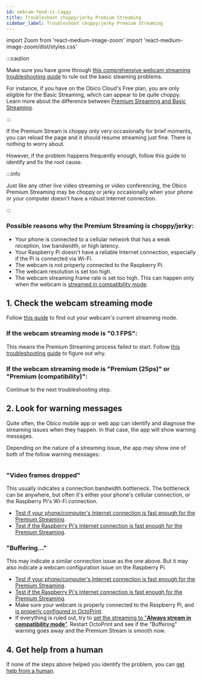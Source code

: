 ```yaml
---
id: webcam-feed-is-laggy
title: Troubleshoot choppy/jerky Premium Streaming
sidebar_label: Troubleshoot choppy/jerky Premium Streaming
---
```

import Zoom from 'react-medium-image-zoom'
import 'react-medium-image-zoom/dist/styles.css'

:::caution

Make sure you have gone through [this comprehensive webcam streaming troubleshooting guide](/docs/user-guides/webcam-feed-is-not-showing) to rule out the basic steaming problems.

For instance, if you have on the Obico Cloud's Free plan, you are only eligible for the Basic Streaming, which can appear to be quite choppy. Learn more about the difference between [Premium Streaming and Basic Streaming](/docs/user-guides/webcam-streaming-for-human-eyes).

:::

If the Premium Stream is choppy only very occasionally for brief moments, you can reload the page and it should resume streaming just fine. There is nothing to worry about.

However, if the problem happens frequently enough, follow this guide to identify and fix the root cause.

:::info

Just like any other live video streaming or video conferencing, the Obico Premium Streaming may be choppy or jerky occasionally when your phone or your computer doesn't have a robust Internet connection.

:::

### Possible reasons why the Premium Streaming is choppy/jerky:

* Your phone is connected to a cellular network that has a weak reception, low bandwidth, or high latency.
* Your Raspberry Pi doesn't have a reliable Internet connection, especially if the Pi is connected via Wi-Fi.
* The webcam is not properly connected to the Raspberry Pi.
* The webcam resolution is set too high.
* The webcam streaming frame rate is set too high. This can happen only when the webcam is [streamed in compatibility mode](/docs/user-guides/streaming-compatibility-mode).


## 1. Check the webcam streaming mode

Follow [this guide](/docs/user-guides/check-webcam-streaming-mode) to find out your webcam's current streaming mode.

### If the webcam streaming mode is "0.1 FPS":

This means the Premium Streaming process failed to start. Follow [this troubleshooting guide](/docs/user-guides/webcam-stream-stuck-at-1-10-fps/) to figure out why.

### If the webcam streaming mode is "Premium (25ps)" or "Premium (compatibility)":

Continue to the next troubleshooting step.

## 2. Look for warning messages

Quite often, the Obico mobile app or web app can identify and diagnose the streaming issues when they happen. In that case, the app will show warning messages.

Depending on the nature of a streaming issue, the app may show one of both of the follow warning messages:

<Zoom overlayBgColorEnd="var(--ifm-background-surface-color)">
<img src="/img/user-guides/helpdocs/streaming-warnings.jpg" style={{maxWidth: "308px"}} alt=""></img>
</Zoom>

### "Video frames dropped"

This usually indicates a connection bandwidth bottleneck. The bottleneck can be anywhere, but often it's either your phone's cellular connection, or the Raspberry Pi's Wi-Fi connection.

- [Test if your phone/computer's Internet connection is fast enough for the Premium Streaming](/docs/user-guides/premium-streaming-computer-phone-connection-speed).
- [Test if the Raspberry Pi's Internet connection is fast enough for the Premium Streaming](/docs/user-guides/premium-streaming-raspberry-pi-connection-speed).

### "Buffering..."

This may indicate a similar connection issue as the one above. But it may also indicate a webcam configuration issue on the Raspberry Pi.

- [Test if your phone/computer's Internet connection is fast enough for the Premium Streaming](/docs/user-guides/premium-streaming-computer-phone-connection-speed).
- [Test if the Raspberry Pi's Internet connection is fast enough for the Premium Streaming](/docs/user-guides/premium-streaming-raspberry-pi-connection-speed).
- Make sure your webcam is properly connected to the Raspberry Pi, and [is properly configured in OctoPrint](/docs/user-guides/octoprint-webcam-not-streaming/#3-check-if-the-webcam-is-configured-correctly-in-octoprint).
- If everything is ruled out, try to [set the streaming to "**Always stream in compatibility mode**"](/docs/user-guides/streaming-compatibility-mode/#how-to-change-the-compatibility-mode-setting). Restart OctoPrint and see if the "Buffering" warning goes away and the Premium Stream is smooth now.

## 4. Get help from a human

If none of the steps above helped you identify the problem, you can [get help from a human](/docs/user-guides/contact-us-for-support).
